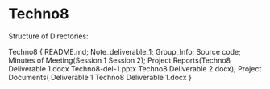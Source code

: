 # Techno8
Structure of Directories:

Techno8 { README.md; Note_deliverable_1; Group_Info; Source code; Minutes of Meeting(Session 1 Session 2); Project Reports(Techno8 Deliverable 1.docx Techno8-del-1.pptx Techno8 Deliverable 2.docx); Project Documents( Deliverable 1 Techno8 Deliverable 1.docx }

